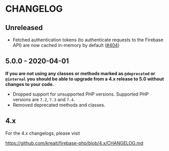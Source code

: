 # CHANGELOG

## Unreleased

* Fetched authentication tokens (to authenticate requests to the Firebase API) are now cached in-memory
  by default ([#404](https://github.com/kreait/firebase-php/issues/404))

## 5.0.0 - 2020-04-01

**If you are not using any classes or methods marked as `@deprecated` or `@internal` you should be able to upgrade from a 4.x release to 5.0 without changes to your code.**

* Dropped support for unsupported PHP versions. Supported PHP versions are `7.2`, `7.3` and `7.4`.
* Removed deprecated methods and classes.

## 4.x

For the 4.x changelogs, please visit

https://github.com/kreait/firebase-php/blob/4.x/CHANGELOG.md
